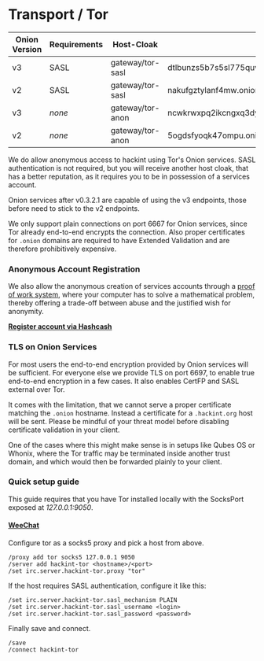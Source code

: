 # Transport / Tor

| Onion Version | Requirements | Host-Cloak       | Hostname                                                       | Port |
|---------------|--------------|------------------|----------------------------------------------------------------|------|
| v3            | SASL         | gateway/tor-sasl | dtlbunzs5b7s5sl775quwezleyeplxzicdoh3cnhm7feolxmkfd42nqd.onion | 6667 |
| v2            | SASL         | gateway/tor-sasl | nakufgztylanf4mw.onion                                         | 6667 |
| v3            | *none*       | gateway/tor-anon | ncwkrwxpq2ikcngxq3dy2xctuheniggtqeibvgofixpzvrwpa77tozqd.onion | 6667 |
| v2            | *none*       | gateway/tor-anon | 5ogdsfyoqk47ompu.onion                                         | 6667 |

We do allow anonymous access to hackint using Tor's Onion services. SASL authentication is not required, but you will receive another host cloak, that has a better reputation, as it requires you to be in possession of a services account.

Onion services after v0.3.2.1 are capable of using the v3 endpoints, those before need to stick to the v2 endpoints.

We only support plain connections on port 6667 for Onion services, since Tor already end-to-end encrypts the connection. Also proper certificates for `.onion` domains are required to have Extended Validation and are therefore prohibitively expensive.

### Anonymous Account Registration

We also allow the anonymous creation of services accounts through a [proof of work system](https://en.wikipedia.org/wiki/Proof-of-work_system), where your computer has to solve a mathematical problem, thereby offering a trade-off between abuse and the justified wish for anonymity.

**[Register account via Hashcash](https://hashcash.hackint.org)**

### TLS on Onion Services

For most users the end-to-end encryption provided by Onion services will be sufficient. For everyone else we provide TLS on port 6697, to enable true end-to-end encryption in a few cases. It also enables CertFP and SASL external over Tor.

It comes with the limitation, that we cannot serve a proper certificate matching the `.onion` hostname. Instead a certificate for a `.hackint.org` host will be sent. Please be mindful of your threat model before disabling certificate validation in your client.

One of the cases where this might make sense is in setups like Qubes OS or Whonix, where the Tor traffic may be terminated inside another trust domain, and which would then be forwarded plainly to your client.

### Quick setup guide

This guide requires that you have Tor installed locally with the SocksPort exposed at *127.0.0.1:9050*.

#### [WeeChat](https://weechat.org)

Configure tor as a socks5 proxy and pick a host from above.
```
/proxy add tor socks5 127.0.0.1 9050
/server add hackint-tor <hostname>/<port>
/set irc.server.hackint-tor.proxy "tor"
```

If the host requires SASL authentication, configure it like this:
```
/set irc.server.hackint-tor.sasl_mechanism PLAIN
/set irc.server.hackint-tor.sasl_username <login>
/set irc.server.hackint-tor.sasl_password <password>
```

Finally save and connect.
```
/save
/connect hackint-tor
```
